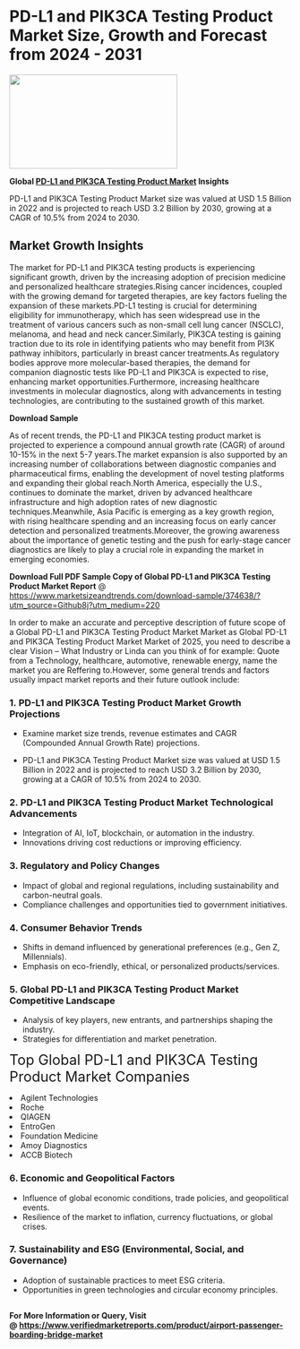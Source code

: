 <H1>PD-L1 and PIK3CA Testing Product Market Size, Growth and Forecast from 2024 - 2031</H1><img class="aligncenter size-medium wp-image-584254" src="https://thirdeyenews.in/wp-content/uploads/2024/09/Global-Market-Research-300x168.jpeg" alt="" width="300" height="168" /><p><strong>Global&nbsp;<a href="https://www.marketsizeandtrends.com/download-sample/374638/?utm_source=Github8j?utm_medium=220">PD-L1 and PIK3CA Testing Product Market</a> Insights</strong></p><p>PD-L1 and PIK3CA Testing Product Market size was valued at USD 1.5 Billion in 2022 and is projected to reach USD 3.2 Billion by 2030, growing at a CAGR of 10.5% from 2024 to 2030.</p><p><h2>Market Growth Insights</h2> <p>The market for PD-L1 and PIK3CA testing products is experiencing significant growth, driven by the increasing adoption of precision medicine and personalized healthcare strategies.Rising cancer incidences, coupled with the growing demand for targeted therapies, are key factors fueling the expansion of these markets.PD-L1 testing is crucial for determining eligibility for immunotherapy, which has seen widespread use in the treatment of various cancers such as non-small cell lung cancer (NSCLC), melanoma, and head and neck cancer.Similarly, PIK3CA testing is gaining traction due to its role in identifying patients who may benefit from PI3K pathway inhibitors, particularly in breast cancer treatments.As regulatory bodies approve more molecular-based therapies, the demand for companion diagnostic tests like PD-L1 and PIK3CA is expected to rise, enhancing market opportunities.Furthermore, increasing healthcare investments in molecular diagnostics, along with advancements in testing technologies, are contributing to the sustained growth of this market.</p> <p><strong>Download Sample</strong></p> <p>As of recent trends, the PD-L1 and PIK3CA testing product market is projected to experience a compound annual growth rate (CAGR) of around 10-15% in the next 5-7 years.The market expansion is also supported by an increasing number of collaborations between diagnostic companies and pharmaceutical firms, enabling the development of novel testing platforms and expanding their global reach.North America, especially the U.S., continues to dominate the market, driven by advanced healthcare infrastructure and high adoption rates of new diagnostic techniques.Meanwhile, Asia Pacific is emerging as a key growth region, with rising healthcare spending and an increasing focus on early cancer detection and personalized treatments.Moreover, the growing awareness about the importance of genetic testing and the push for early-stage cancer diagnostics are likely to play a crucial role in expanding the market in emerging economies.</p> <p><span class=""><strong>Download Full PDF Sample Copy of Global PD-L1 and PIK3CA Testing Product Market Report</strong> @ <a href="https://www.marketsizeandtrends.com/download-sample/374638/?utm_source=Github8j?utm_medium=220" target="_blank">https://www.marketsizeandtrends.com/download-sample/374638/?utm_source=Github8j?utm_medium=220</a></span></p><p>In order to make an accurate and perceptive description of future scope of a Global&nbsp;PD-L1 and PIK3CA Testing Product Market Market as Global&nbsp;PD-L1 and PIK3CA Testing Product Market Market of 2025, you need to describe a clear Vision &ndash; What Industry or Linda can you think of for example: Quote from a Technology, healthcare, automotive, renewable energy, name the market you are Reffering to.However, some general trends and factors usually impact market reports and their future outlook include:</p><h3>1.&nbsp;<strong>PD-L1 and PIK3CA Testing Product Market Growth Projections</strong></h3><ul><li>Examine market size trends, revenue estimates and CAGR (Compounded Annual Growth Rate) projections.</li><li><p>PD-L1 and PIK3CA Testing Product Market size was valued at USD 1.5 Billion in 2022 and is projected to reach USD 3.2 Billion by 2030, growing at a CAGR of 10.5% from 2024 to 2030.</p></li></ul><h3>2.&nbsp;<strong>PD-L1 and PIK3CA Testing Product Market Technological Advancements</strong></h3><ul><li>Integration of AI, IoT, blockchain, or automation in the industry.</li><li>Innovations driving cost reductions or improving efficiency.</li></ul><h3>3.&nbsp;<strong>Regulatory and Policy Changes</strong></h3><ul><li>Impact of global and regional regulations, including sustainability and carbon-neutral goals.</li><li>Compliance challenges and opportunities tied to government initiatives.</li></ul><h3>4.&nbsp;<strong>Consumer Behavior Trends</strong></h3><ul><li>Shifts in demand influenced by generational preferences (e.g., Gen Z, Millennials).</li><li>Emphasis on eco-friendly, ethical, or personalized products/services.</li></ul><h3>5.&nbsp;<strong>Global PD-L1 and PIK3CA Testing Product Market Competitive Landscape</strong></h3><ul><li>Analysis of key players, new entrants, and partnerships shaping the industry.</li><li>Strategies for differentiation and market penetration.</li></ul><p data-pm-slice="1 1 []"><span style="color: inherit; font-family: inherit; font-size: 25px;">Top Global PD-L1 and PIK3CA Testing Product Market Companies</span></p><div class="" data-test-id=""><p><li>Agilent Technologies</li><li> Roche</li><li> QIAGEN</li><li> EntroGen</li><li> Foundation Medicine</li><li> Amoy Diagnostics</li><li> ACCB Biotech</li></p></div><h3>6.&nbsp;<strong>Economic and Geopolitical Factors</strong></h3><ul><li>Influence of global economic conditions, trade policies, and geopolitical events.</li><li>Resilience of the market to inflation, currency fluctuations, or global crises.</li></ul><h3>7.&nbsp;<strong>Sustainability and ESG (Environmental, Social, and Governance)</strong></h3><ul><li>Adoption of sustainable practices to meet ESG criteria.</li><li>Opportunities in green technologies and circular economy principles.</li></ul><h2><strong style="font-size: 14px;">For More Information or Query, Visit @&nbsp;</strong><a style="background-color: #ffffff; font-size: 14px;" href="https://www.marketsizeandtrends.com/report/pd-l1-and-pik3ca-testing-product-market/" target="_blank">https://www.verifiedmarketreports.com/product/airport-passenger-boarding-bridge-market</a></h2>